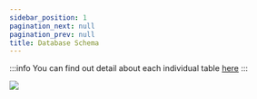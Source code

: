 ```yaml
---
sidebar_position: 1
pagination_next: null
pagination_prev: null
title: Database Schema
---
```


:::info
You can find out detail about each individual table [here](../tables)
:::

![](/img/sequel-formula-db-diag.png)
